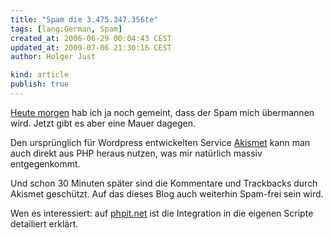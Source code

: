 ```yaml
---
title: "Spam die 3.475.347.356te"
tags: [lang:German, Spam]
created_at: 2006-06-29 00:04:43 CEST
updated_at: 2009-07-06 21:30:16 CEST
author: Holger Just

kind: article
publish: true
---
```


[Heute morgen](/2006/06/spam-in-kleinbloggersdorf) hab ich ja noch gemeint, dass der Spam mich übermannen wird. Jetzt gibt es aber eine Mauer dagegen.

Den ursprünglich für Wordpress entwickelten Service [Akismet](http://akismet.com/) kann man auch direkt aus PHP heraus nutzen, was mir natürlich massiv entgegenkommt.

Und schon 30 Minuten später sind die Kommentare und Trackbacks durch Akismet geschützt. Auf das dieses Blog auch weiterhin Spam-frei sein wird.

Wen es interessiert: auf [phpit.net](http://www.phpit.net/article/no-spam-akismet-php/) ist die Integration in die eigenen Scripte detailiert erklärt.